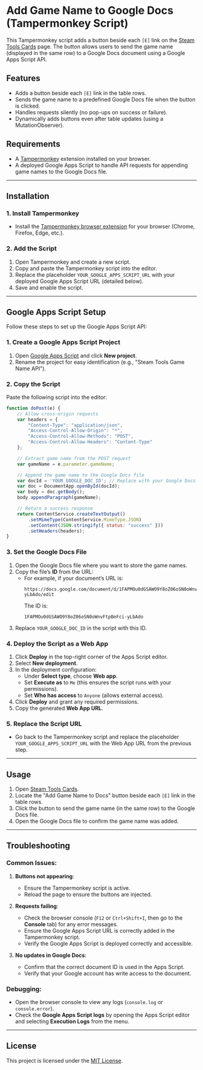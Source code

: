 
# Add Game Name to Google Docs (Tampermonkey Script)

This Tampermonkey script adds a button beside each `[E]` link on the [Steam Tools Cards](https://steam.tools/cards/) page. The button allows users to send the game name (displayed in the same row) to a Google Docs document using a Google Apps Script API.

## Features
- Adds a button beside each `[E]` link in the table rows.
- Sends the game name to a predefined Google Docs file when the button is clicked.
- Handles requests silently (no pop-ups on success or failure).
- Dynamically adds buttons even after table updates (using a MutationObserver).

## Requirements
- A [Tampermonkey](https://www.tampermonkey.net/) extension installed on your browser.
- A deployed Google Apps Script to handle API requests for appending game names to the Google Docs file.

---

## Installation

### 1. Install Tampermonkey
- Install the [Tampermonkey browser extension](https://www.tampermonkey.net/) for your browser (Chrome, Firefox, Edge, etc.).

### 2. Add the Script
1. Open Tampermonkey and create a new script.
2. Copy and paste the Tampermonkey script into the editor.
3. Replace the placeholder `YOUR_GOOGLE_APPS_SCRIPT_URL` with your deployed Google Apps Script URL (detailed below).
4. Save and enable the script.

---

## Google Apps Script Setup

Follow these steps to set up the Google Apps Script API:

### 1. Create a Google Apps Script Project
1. Open [Google Apps Script](https://script.google.com/) and click **New project**.
2. Rename the project for easy identification (e.g., "Steam Tools Game Name API").

### 2. Copy the Script
Paste the following script into the editor:

```javascript
function doPost(e) {
    // Allow cross-origin requests
    var headers = {
        "Content-Type": "application/json",
        "Access-Control-Allow-Origin": "*", 
        "Access-Control-Allow-Methods": "POST",
        "Access-Control-Allow-Headers": "Content-Type"
    };

    // Extract game name from the POST request
    var gameName = e.parameter.gameName;

    // Append the game name to the Google Docs file
    var docId = 'YOUR_GOOGLE_DOC_ID'; // Replace with your Google Docs ID
    var doc = DocumentApp.openById(docId);
    var body = doc.getBody();
    body.appendParagraph(gameName);

    // Return a success response
    return ContentService.createTextOutput()
        .setMimeType(ContentService.MimeType.JSON)
        .setContent(JSON.stringify({ status: "success" }))
        .setHeaders(headers);
}
```

### 3. Set the Google Docs File
1. Open the Google Docs file where you want to store the game names.
2. Copy the file’s **ID** from the URL:
   - For example, if your document’s URL is:
     ```
     https://docs.google.com/document/d/1FAPMOu0dGSAWO9Y8oZ06oSN0oWnvFtpBeFci-yLbAdo/edit
     ```
     The ID is:
     ```
     1FAPMOu0dGSAWO9Y8oZ06oSN0oWnvFtpBeFci-yLbAdo
     ```
3. Replace `YOUR_GOOGLE_DOC_ID` in the script with this ID.

### 4. Deploy the Script as a Web App
1. Click **Deploy** in the top-right corner of the Apps Script editor.
2. Select **New deployment**.
3. In the deployment configuration:
   - Under **Select type**, choose **Web app**.
   - Set **Execute as** to `Me` (this ensures the script runs with your permissions).
   - Set **Who has access** to `Anyone` (allows external access).
4. Click **Deploy** and grant any required permissions.
5. Copy the generated **Web App URL**.

### 5. Replace the Script URL
- Go back to the Tampermonkey script and replace the placeholder `YOUR_GOOGLE_APPS_SCRIPT_URL` with the Web App URL from the previous step.

---

## Usage
1. Open [Steam Tools Cards](https://steam.tools/cards/).
2. Locate the "Add Game Name to Docs" button beside each `[E]` link in the table rows.
3. Click the button to send the game name (in the same row) to the Google Docs file.
4. Open the Google Docs file to confirm the game name was added.

---

## Troubleshooting

### Common Issues:
1. **Buttons not appearing**:
   - Ensure the Tampermonkey script is active.
   - Reload the page to ensure the buttons are injected.

2. **Requests failing**:
   - Check the browser console (`F12` or `Ctrl+Shift+I`, then go to the **Console** tab) for any error messages.
   - Ensure the Google Apps Script URL is correctly added in the Tampermonkey script.
   - Verify the Google Apps Script is deployed correctly and accessible.

3. **No updates in Google Docs**:
   - Confirm that the correct document ID is used in the Apps Script.
   - Verify that your Google account has write access to the document.

### Debugging:
- Open the browser console to view any logs (`console.log` or `console.error`).
- Check the **Google Apps Script logs** by opening the Apps Script editor and selecting **Execution Logs** from the menu.

---

## License
This project is licensed under the [MIT License](LICENSE).
